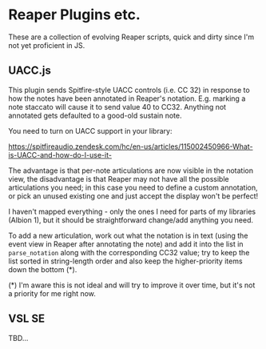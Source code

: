 # Reaper Plugins etc.

These are a collection of evolving Reaper scripts, quick and dirty since I'm not yet
proficient in JS.

## UACC.js

This plugin sends Spitfire-style UACC controls (i.e. CC 32) in response to how the notes have 
been annotated in Reaper's notation. E.g. marking a note staccato will cause it to send value 
40 to CC32. Anything not annotated gets defaulted to a good-old sustain note.

You need to turn on UACC support in your library:

https://spitfireaudio.zendesk.com/hc/en-us/articles/115002450966-What-is-UACC-and-how-do-I-use-it-

The advantage is that per-note articulations are now visible in the notation view, the 
disadvantage is that Reaper may not have all the possible articulations you need; 
in this case you need to define a custom annotation, or pick an unused existing one
and just accept the display won't be perfect!

I haven't mapped everything - only the ones I need for parts of my libraries (Albion 1), 
but it should be straightforward change/add anything you need.

To add a new articulation, work out what the notation is in text (using the
event view in Reaper after annotating the note) and add it into the list in 
`parse_notation` along with the corresponding CC32 value; try to keep the list 
sorted in string-length order and also keep the higher-priority items down the bottom (*).

(*) I'm aware this is not ideal and will try to improve it over time, but
it's not a priority for me right now.


## VSL SE 

TBD...
